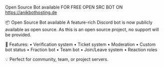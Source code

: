 Open Source Bot available
FOR FREE OPEN SRC BOT ON https://anikbothosting.de

📦 Open Source Bot available
A feature-rich Discord bot is now publicly available as open source.
As this is an open source project, no support will be provided.

🔧 Features:
• Verification system
• Ticket system
• Moderation
• Custom bot status
• Fraction bot
• Team bot
• Join/Leave system
• Reaction roles

💡 Perfect for community, team, or project servers.

